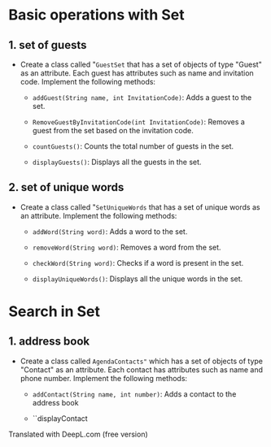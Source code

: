 # Basic operations with Set

## 1. set of guests

- Create a class called "``GuestSet`` that has a set of objects of type "Guest" as an attribute. Each guest has attributes such as name and invitation code. Implement the following methods:

  - ``addGuest(String name, int InvitationCode)``: Adds a guest to the set.

  - ``RemoveGuestByInvitationCode(int InvitationCode)``: Removes a guest from the set based on the invitation code.

  - ``countGuests()``: Counts the total number of guests in the set.

  - ``displayGuests()``: Displays all the guests in the set.

## 2. set of unique words

- Create a class called "``SetUniqueWords`` that has a set of unique words as an attribute. Implement the following methods:

  - ``addWord(String word)``: Adds a word to the set.

  - ``removeWord(String word)``: Removes a word from the set.

  - ``checkWord(String word)``: Checks if a word is present in the set.

  - ``displayUniqueWords()``: Displays all the unique words in the set.

# Search in Set

## 1. address book

- Create a class called ``AgendaContacts"`` which has a set of objects of type "Contact" as an attribute. Each contact has attributes such as name and phone number. Implement the following methods:

  - ``addContact(String name, int number)``: Adds a contact to the address book

  - ``displayContact

Translated with DeepL.com (free version)

